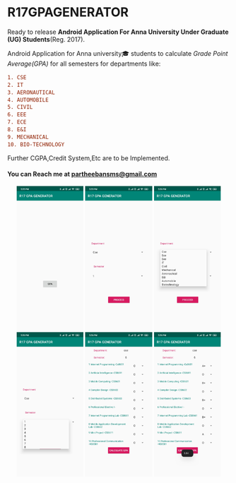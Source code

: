 # R17GPAGENERATOR

Ready to release **Android Application For Anna University Under Graduate (UG) Students**(Reg. 2017).

Android Application for Anna university🎓 students to calculate *Grade Point Average(GPA)* for all semesters for departments like:
  ```diff
  1. CSE
  2. IT
  3. AERONAUTICAL
  4. AUTOMOBILE
  5. CIVIL
  6. EEE
  7. ECE
  8. E&I
  9. MECHANICAL
 10. BIO-TECHNOLOGY
  ```


Further CGPA,Credit System,Etc are to be Implemented.


#### You can Reach me at [partheebansms@gmail.com](mailto:partheebansms@gmail.com)

<p align="center">
<img src="./images/home.jpg" alt="" width="30%" height="20%">
<img src="./images/department_sem_selection.jpg" alt="" width="30%" height="20%">
<img src="./images/department.jpg" alt="" width="30%" height="20%">
<img src="./images/sem.jpg" alt="" width="30%" height="20%">
<img src="./images/subjects.jpg" alt="" width="30%" height="20%">
<img src="./images/gpa calculation.jpg" alt="" width="30%" height="20%">
</p>
